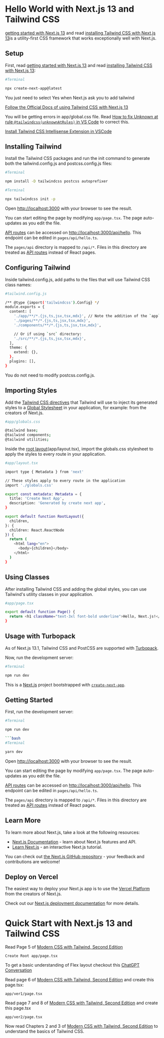 # Hello World with Next.js 13 and Tailwind CSS

[getting started with Next.js 13](https://nextjs.org/docs) and read [installing Tailwind CSS with Next.js 13](https://nextjs.org/docs/app/building-your-application/styling/tailwind-css)is a utility-first CSS framework that works exceptionally well with Next.js.

## Setup

First, read [getting started with Next.js 13](https://nextjs.org/docs) and read [installing Tailwind CSS with Next.js 13](https://nextjs.org/docs/app/building-your-application/styling/tailwind-css):

```bash
#Terminal

npx create-next-app@latest
```

You just need to select Yes when Next.js ask you to add tailwind

[Follow the Official Docs of using Tailwind CSS with Next.js 13](https://beta.nextjs.org/docs/styling/tailwind-css)

You will be getting errors in app/global.css file. Read [How to fix Unknown at rule `@tailwindcss(unknownAtRules)` in VS Code](https://flaviocopes.com/fix-unknown-at-rule-tailwind/) to correct this.

[Install Tailwind CSS Intellisense Extension in VSCode](https://tailwindcss.com/docs/editor-setup#intelli-sense-for-vs-code)

## Installing Tailwind

Install the Tailwind CSS packages and run the init command to generate both the tailwind.config.js and postcss.config.js files:

```bash
#Terminal

npm install -D tailwindcss postcss autoprefixer
```

```bash
#Terminal

npx tailwindcss init -p
```

Open [http://localhost:3000](http://localhost:3000) with your browser to see the result.

You can start editing the page by modifying `app/page.tsx`. The page auto-updates as you edit the file.

[API routes](https://nextjs.org/docs/api-routes/introduction) can be accessed on [http://localhost:3000/api/hello](http://localhost:3000/api/hello). This endpoint can be edited in `pages/api/hello.ts`.

The `pages/api` directory is mapped to `/api/*`. Files in this directory are treated as [API routes](https://nextjs.org/docs/api-routes/introduction) instead of React pages.

## Configuring Tailwind

Inside tailwind.config.js, add paths to the files that will use Tailwind CSS class names:

```bash
#tailwind.config.js

/** @type {import('tailwindcss').Config} */
module.exports = {
  content: [
    './app/**/*.{js,ts,jsx,tsx,mdx}', // Note the addition of the `app` directory.
    './pages/**/*.{js,ts,jsx,tsx,mdx}',
    './components/**/*.{js,ts,jsx,tsx,mdx}',

    // Or if using `src` directory:
    './src/**/*.{js,ts,jsx,tsx,mdx}',
  ],
  theme: {
    extend: {},
  },
  plugins: [],
}
```

You do not need to modify postcss.config.js.

## Importing Styles

Add the [Tailwind CSS directives](https://tailwindcss.com/docs/functions-and-directives#directives) that Tailwind will use to inject its generated styles to a [Global Stylesheet](https://nextjs.org/docs/app/building-your-application/styling/css-modules#global-styles) in your application, for example: from the creators of Next.js.

```bash
#app/globals.css

@tailwind base;
@tailwind components;
@tailwind utilities;
```

Inside the [root layout](https://nextjs.org/docs/app/building-your-application/routing/pages-and-layouts#root-layout-required)(app/layout.tsx), import the globals.css stylesheet to apply the styles to every route in your application.

```bash
#app/layout.tsx

import type { Metadata } from 'next'

// These styles apply to every route in the application
import './globals.css'

export const metadata: Metadata = {
  title: 'Create Next App',
  description: 'Generated by create next app',
}

export default function RootLayout({
  children,
}: {
  children: React.ReactNode
}) {
  return (
    <html lang="en">
      <body>{children}</body>
    </html>
  )
}
```

## Using Classes

After installing Tailwind CSS and adding the global styles, you can use Tailwind's utility classes in your application.

```bash
#app/page.tsx

export default function Page() {
  return <h1 className="text-3xl font-bold underline">Hello, Next.js!</h1>
}
```

## Usage with Turbopack

As of Next.js 13.1, Tailwind CSS and PostCSS are supported with [Turbopack](https://turbo.build/pack/docs/features/css#tailwind-css).

Now, run the development server:

```bash
#Terminal

npm run dev
```

This is a [Next.js](https://nextjs.org/) project bootstrapped with [`create-next-app`](https://github.com/vercel/next.js/tree/canary/packages/create-next-app).

## Getting Started

First, run the development server:

````bash
#Terminal

npm run dev

```bash
#Terminal

yarn dev
````

Open [http://localhost:3000](http://localhost:3000) with your browser to see the result.

You can start editing the page by modifying `app/page.tsx`. The page auto-updates as you edit the file.

[API routes](https://nextjs.org/docs/api-routes/introduction) can be accessed on [http://localhost:3000/api/hello](http://localhost:3000/api/hello). This endpoint can be edited in `pages/api/hello.ts`.

The `pages/api` directory is mapped to `/api/*`. Files in this directory are treated as [API routes](https://nextjs.org/docs/api-routes/introduction) instead of React pages.

## Learn More

To learn more about Next.js, take a look at the following resources:

- [Next.js Documentation](https://nextjs.org/docs) - learn about Next.js features and API.
- [Learn Next.js](https://nextjs.org/learn) - an interactive Next.js tutorial.

You can check out [the Next.js GitHub repository](https://github.com/vercel/next.js/) - your feedback and contributions are welcome!

## Deploy on Vercel

The easiest way to deploy your Next.js app is to use the [Vercel Platform](https://vercel.com/new?utm_medium=default-template&filter=next.js&utm_source=create-next-app&utm_campaign=create-next-app-readme) from the creators of Next.js.

Check out our [Next.js deployment documentation](https://nextjs.org/docs/deployment) for more details.

# Quick Start with Next.js 13 and Tailwind CSS

Read Page 5 of [Modern CSS with Tailwind, Second Edition](https://pragprog.com/titles/tailwind2/modern-css-with-tailwind-second-edition/)

    Create Root app/page.tsx

To get a basic understanding of Flex layout checkout this [ChatGPT Conversation](https://sharegpt.com/c/Q07icbf)

Read page 6 of [Modern CSS with Tailwind, Second Edition](https://pragprog.com/titles/tailwind2/modern-css-with-tailwind-second-edition/) and create this page.tsx:

    app/ver1/page.tsx

Read page 7 and 8 of [Modern CSS with Tailwind, Second Edition](https://pragprog.com/titles/tailwind2/modern-css-with-tailwind-second-edition/) and create this page.tsx

    app/ver2/page.tsx

Now read Chapters 2 and 3 of [Modern CSS with Tailwind, Second Edition](https://pragprog.com/titles/tailwind2/modern-css-with-tailwind-second-edition/) to understand the basics of Tailwind CSS.
